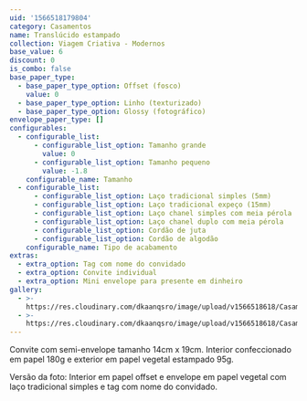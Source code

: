 ```yaml
---
uid: '1566518179804'
category: Casamentos
name: Translúcido estampado
collection: Viagem Criativa - Modernos
base_value: 6
discount: 0
is_combo: false
base_paper_type:
  - base_paper_type_option: Offset (fosco)
    value: 0
  - base_paper_type_option: Linho (texturizado)
  - base_paper_type_option: Glossy (fotográfico)
envelope_paper_type: []
configurables:
  - configurable_list:
      - configurable_list_option: Tamanho grande
        value: 0
      - configurable_list_option: Tamanho pequeno
        value: -1.8
    configurable_name: Tamanho
  - configurable_list:
      - configurable_list_option: Laço tradicional simples (5mm)
      - configurable_list_option: Laço tradicional expeço (15mm)
      - configurable_list_option: Laço chanel simples com meia pérola
      - configurable_list_option: Laço chanel duplo com meia pérola
      - configurable_list_option: Cordão de juta
      - configurable_list_option: Cordão de algodão
    configurable_name: Tipo de acabamento
extras:
  - extra_option: Tag com nome do convidado
  - extra_option: Convite individual
  - extra_option: Mini envelope para presente em dinheiro
gallery:
  - >-
    https://res.cloudinary.com/dkaanqsro/image/upload/v1566518618/Casamentos/Modelo_transl%C3%BAcido_estampado_xwahxq.jpg
  - >-
    https://res.cloudinary.com/dkaanqsro/image/upload/v1566518618/Casamentos/Modelo_transl%C3%BAcido_estampado_2_t3gd7g.jpg
---
```

Convite com semi-envelope tamanho 14cm x 19cm. Interior confeccionado em papel 180g e exterior em papel vegetal estampado 95g.



Versão da foto: Interior em papel offset e envelope em papel vegetal com laço tradicional simples e tag com nome do convidado.

